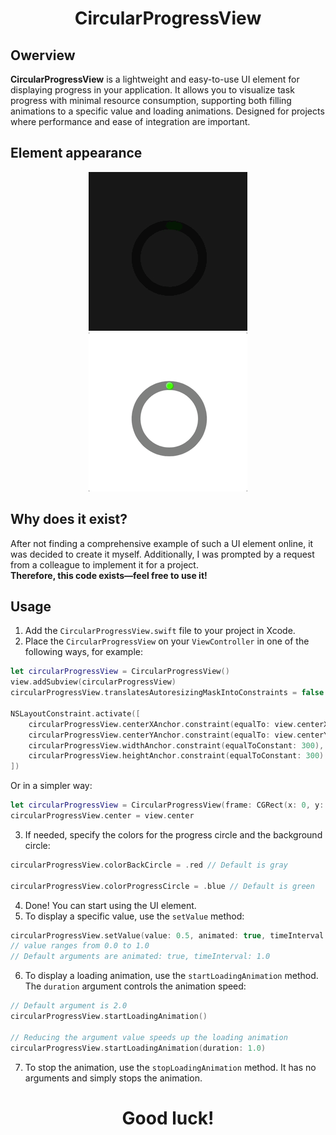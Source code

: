 <div align="center">
  <h1><strong>CircularProgressView</strong></h1>
</div>

## Owerview
**CircularProgressView** is a lightweight and easy-to-use UI element for displaying progress in your application. It allows you to visualize task progress with minimal resource consumption, supporting both filling animations to a specific value and loading animations. Designed for projects where performance and ease of integration are important.

## Element appearance
<div align="center">
  <img src="ReadMeAssets/setValue.gif" alt="setValue" width="254" height="254"/>  <img src="ReadMeAssets/startLoadingAnimation.gif" alt="startLoadingAnimation" width="254" height="254"/>
</div>

## Why does it exist?
After not finding a comprehensive example of such a UI element online, it was decided to create it myself. Additionally, I was prompted by a request from a colleague to implement it for a project.  
**Therefore, this code exists—feel free to use it!**

## Usage
1. Add the `CircularProgressView.swift` file to your project in Xcode.
2. Place the `CircularProgressView` on your `ViewController` in one of the following ways, for example:
```swift 
let circularProgressView = CircularProgressView()
view.addSubview(circularProgressView)
circularProgressView.translatesAutoresizingMaskIntoConstraints = false

NSLayoutConstraint.activate([
	circularProgressView.centerXAnchor.constraint(equalTo: view.centerXAnchor),
	circularProgressView.centerYAnchor.constraint(equalTo: view.centerYAnchor),
	circularProgressView.widthAnchor.constraint(equalToConstant: 300), 
	circularProgressView.heightAnchor.constraint(equalToConstant: 300)
])
```
Or in a simpler way:
```swift
let circularProgressView = CircularProgressView(frame: CGRect(x: 0, y: 0, width: 300, height: 300))
circularProgressView.center = view.center
```
3. If needed, specify the colors for the progress circle and the background circle:
```swift
circularProgressView.colorBackCircle = .red // Default is gray 

circularProgressView.colorProgressCircle = .blue // Default is green
```
4. Done! You can start using the UI element.
5. To display a specific value, use the `setValue` method:
```swift
circularProgressView.setValue(value: 0.5, animated: true, timeInterval: 1.5)
// value ranges from 0.0 to 1.0
// Default arguments are animated: true, timeInterval: 1.0
```
6. To display a loading animation, use the `startLoadingAnimation` method. The `duration` argument controls the animation speed:
```swift
// Default argument is 2.0
circularProgressView.startLoadingAnimation()

// Reducing the argument value speeds up the loading animation
circularProgressView.startLoadingAnimation(duration: 1.0)
```
7. To stop the animation, use the `stopLoadingAnimation` method. It has no arguments and simply stops the animation.


<div align="center">
  <h1><strong>Good luсk!</strong></h1>
</div>
